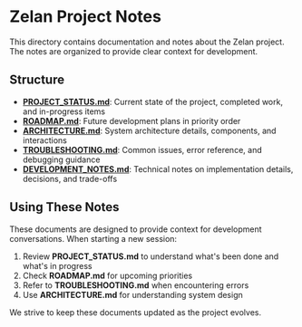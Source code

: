 # Zelan Project Notes

This directory contains documentation and notes about the Zelan project. The notes are organized to provide clear context for development.

## Structure

- **[PROJECT_STATUS.md](./PROJECT_STATUS.md)**: Current state of the project, completed work, and in-progress items
- **[ROADMAP.md](./ROADMAP.md)**: Future development plans in priority order
- **[ARCHITECTURE.md](./ARCHITECTURE.md)**: System architecture details, components, and interactions
- **[TROUBLESHOOTING.md](./TROUBLESHOOTING.md)**: Common issues, error reference, and debugging guidance
- **[DEVELOPMENT_NOTES.md](./DEVELOPMENT_NOTES.md)**: Technical notes on implementation details, decisions, and trade-offs

## Using These Notes

These documents are designed to provide context for development conversations. When starting a new session:

1. Review **PROJECT_STATUS.md** to understand what's been done and what's in progress
2. Check **ROADMAP.md** for upcoming priorities
3. Refer to **TROUBLESHOOTING.md** when encountering errors
4. Use **ARCHITECTURE.md** for understanding system design

We strive to keep these documents updated as the project evolves.